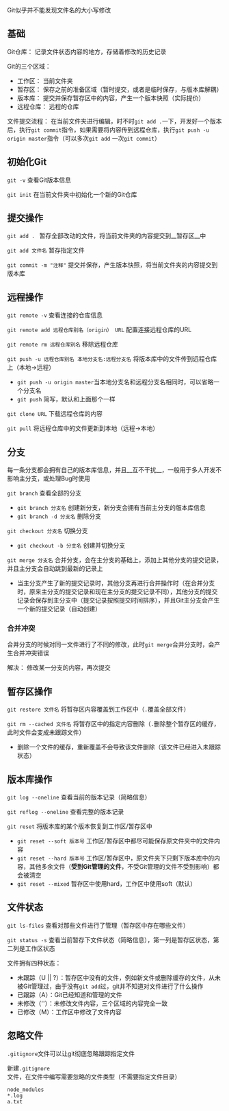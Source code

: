 Git似乎并不能发现文件名的大小写修改

## 基础

Git仓库： 记录文件状态内容的地方，存储着修改的历史记录

Git的三个区域： 

- 工作区： 当前文件夹
- 暂存区： 保存之前的准备区域（暂时提交，或者是临时保存，与版本库解耦）
- 版本库： 提交并保存暂存区中的内容，产生一个版本快照（实际提价）
- 远程仓库： 远程的仓库

文件提交流程： 在当前文件夹进行编辑，时不时`git add .`一下，开发好一个版本后，执行`git commit`指令，如果需要将内容传到远程仓库，执行`git push -u origin master`指令（可以多次`git add` 一次`git commit`）

## 初始化Git

`git -v` 查看Git版本信息

`git init` 在当前文件夹中初始化一个新的Git仓库

## 提交操作

`git add . ` 暂存全部改动的文件，将当前文件夹的内容提交到__暂存区__中

`git add 文件名` 暂存指定文件

`git commit -m "注释"` 提交并保存，产生版本快照，将当前文件夹的内容提交到版本库 

## 远程操作

`git remote -v` 查看连接的仓库信息

`git remote add 远程仓库别名（origin） URL` 配置连接远程仓库的URL

`git remote rm 远程仓库别名` 移除远程仓库

`git push -u 远程仓库别名 本地分支名:远程分支名` 将版本库中的文件传到远程仓库上（本地->远程）

- `git push -u origin master`当本地分支名和远程分支名相同时，可以省略一个分支名
- `git push` 简写，默认和上面那个一样

`git clone URL` 下载远程仓库的内容

`git pull` 将远程仓库中的文件更新到本地（远程->本地）

## 分支

每一条分支都会拥有自己的版本库信息，并且__互不干扰__，一般用于多人开发不影响主分支，或处理Bug时使用

`git branch` 查看全部的分支

- `git branch 分支名` 创建新分支，新分支会拥有当前主分支的版本库信息
- `git branch -d 分支名` 删除分支

`git checkout 分支名` 切换分支

- `git checkout -b 分支名` 创建并切换分支

`git merge 分支名` 合并分支，会在主分支的基础上，添加上其他分支的提交记录，并且主分支会自动跳到最新的记录上

- 当主分支产生了新的提交记录时，其他分支再进行合并操作时（在合并分支时，原来主分支的提交记录和现在主分支的提交记录不同），其他分支的提交记录会保存到主分支中（提交记录按照提交时间排序），并且Git主分支会产生一个新的提交记录（自动创建）

### 合并冲突

合并分支的时候对同一文件进行了不同的修改，此时`git merge`合并分支时，会产生合并冲突错误

解决： 修改某一分支的内容，再次提交

## 暂存区操作

`git restore 文件名` 将暂存区内容覆盖到工作区中（`.`覆盖全部文件）

`git rm --cached 文件名` 将暂存区中的指定内容删除（`.`删除整个暂存区的缓存，此时文件会变成未跟踪文件）

- 删除一个文件的缓存，重新覆盖不会导致该文件删除（该文件已经进入未跟踪状态）

## 版本库操作

`git log --oneline` 查看当前的版本记录（简略信息）

`git reflog --oneline` 查看完整的版本记录

`git reset` 将版本库的某个版本恢复到工作区/暂存区中

- `git reset --soft 版本号` 工作区/暂存区中都尽可能保存原文件夹中的文件内容
- `git reset --hard 版本号` 工作区/暂存区中，原文件夹下只剩下版本库中的内容，其他多余文件（__受到Git管理的文件__，不受Git管理的文件不受到影响）都会被清空
- `git reset --mixed` 暂存区中使用hard，工作区中使用soft（默认）

## 文件状态

`git ls-files` 查看对那些文件进行了管理（暂存区中存在哪些文件）

`git status -s` 查看当前暂存下文件状态（简略信息），第一列是暂存区状态，第二列是工作区状态

文件拥有四种状态：

- 未跟踪（U || ?）：暂存区中没有的文件，例如新文件或删除缓存的文件，从未被Git管理过，由于没有`git add`过，git并不知道对文件进行了什么操作
- 已跟踪（A）：Git已经知道和管理的文件
- 未修改（''）：未修改文件内容，三个区域的内容完全一致
- 已修改（M）：工作区中修改了文件内容

## 忽略文件

`.gitignore`文件可以让git彻底忽略跟踪指定文件

新建`.gitignore`文件，在文件中编写需要忽略的文件类型（不需要指定文件目录）

```
node_modules
*.log
a.txt
```







